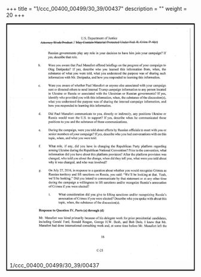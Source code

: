 +++
title = "1/ccc_00400_00499/30_39/00437"
description = ""
weight = 20
+++

<table style="border:2px solid black;max-width:800px;max-height:800px;" 
><tr><td>
<img class="center-fit-jpg"
src="/jpg_/jpg_mueller_report_searchable_437.jpg">
1/ccc_00400_00499/30_39/00437
</img></td></tr></table>
